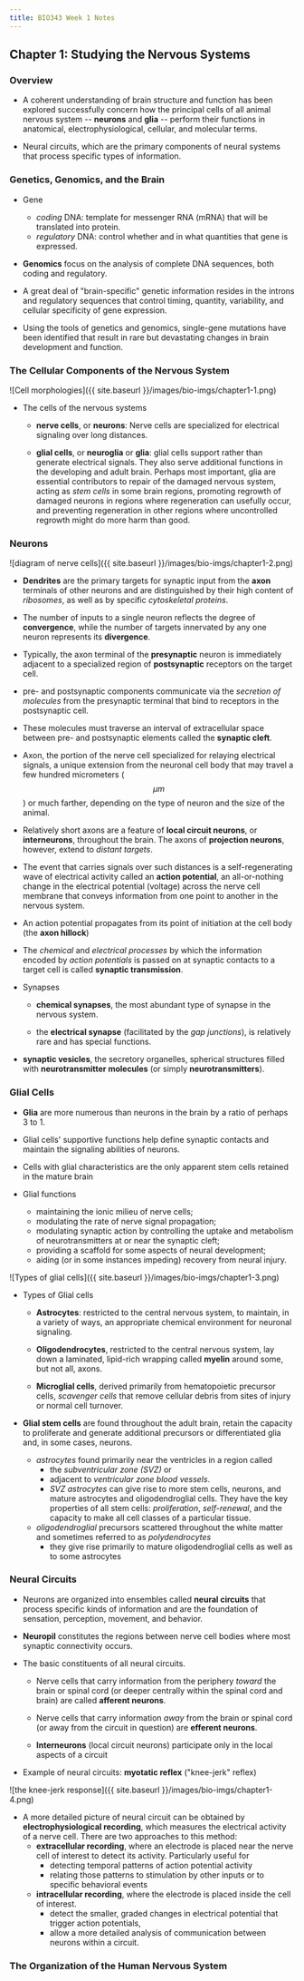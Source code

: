 ```yaml
---
title: BIO343 Week 1 Notes
---
```


## Chapter 1: Studying the Nervous Systems

### Overview
+   A coherent understanding of brain structure and function has been explored
    successfully concern how the principal cells of all animal nervous system --
    __neurons__ and __glia__ -- perform their functions in anatomical, electrophysiological,
    cellular, and molecular terms.

+   Neural circuits, which are the primary components of neural systems that
    process specific types of information.

### Genetics, Genomics, and the Brain

+   Gene
    +   _coding_ DNA: template for messenger RNA (mRNA) that will be translated
        into protein.
    +   _regulatory_ DNA: control whether and in what quantities that gene
        is expressed.

+   __Genomics__ focus on the analysis of complete DNA sequences, both coding
    and regulatory.

+   A great deal of "brain-specific" genetic information resides in the
    introns and regulatory sequences that control timing, quantity,
    variability, and cellular specificity of gene expression.

+   Using the tools of genetics and genomics, single-gene mutations have
    been identified that result in rare but devastating changes in brain
    development and function.

### The Cellular Components of the Nervous System

![Cell morphologies]({{ site.baseurl }}/images/bio-imgs/chapter1-1.png)

+   The cells of the nervous systems

    +   __nerve cells__, or __neurons__: Nerve cells are specialized for
        electrical signaling over long distances.

    +   __glial cells__, or __neuroglia__ or __glia__: glial cells support
        rather than generate electrical signals. They also serve additional
        functions in the developing and adult brain. Perhaps most important,
        glia are essential contributors to repair of the damaged nervous
        system, acting as _stem cells_ in some brain regions, promoting
        regrowth of damaged neurons in regions where regeneration can
        usefully occur, and preventing regeneration in other regions where
        uncontrolled regrowth might do more harm than good.

### Neurons

![diagram of nerve cells]({{ site.baseurl }}/images/bio-imgs/chapter1-2.png)

+   __Dendrites__ are the primary targets for synaptic input from the __axon__
    terminals of other neurons and are distinguished by their high content of
    _ribosomes_, as well as by specific _cytoskeletal proteins_.

+   The number of inputs to a single neuron reflects the degree of
    __convergence__, while the number of targets innervated by any one neuron
    represents its __divergence__.

+   Typically, the axon terminal of the __presynaptic__ neuron is immediately
    adjacent to a specialized region of __postsynaptic__ receptors on the
    target cell.

+   pre- and postsynaptic components communicate via the _secretion of
    molecules_ from the presynaptic terminal that bind to receptors in the
    postsynaptic cell.

+   These molecules must traverse an interval of extracellular space between
    pre- and postsynaptic elements called the __synaptic cleft__.

+   Axon, the portion of the nerve cell specialized for relaying electrical
    signals, a unique extension from the neuronal cell body that may travel
    a few hundred micrometers ($$\mu m$$) or much farther, depending on the
    type of neuron and the size of the animal.

+   Relatively short axons are a feature of __local circuit neurons__,
    or __interneurons__, throughout the brain. The axons of
    __projection neurons__, however, extend to _distant targets_.

+   The event that carries signals over such distances is a self-regenerating
    wave of electrical activity called an __action potential__, an
    all-or-nothing change in the electrical potential (voltage) across the
    nerve cell membrane that conveys information from one point to another
    in the nervous system.

+   An action potential propagates from its point of initiation at the cell
    body (the __axon hillock__)

+   The _chemical_ and _electrical processes_ by which the information encoded
    by _action potentials_ is passed on at synaptic contacts to a target cell
    is called __synaptic transmission__.

+   Synapses

    +   __chemical synapses__, the most abundant type of synapse in the nervous
    system.

    +   the __electrical synapse__ (facilitated by the
        _gap junctions_), is relatively rare and has special functions.

+   __synaptic vesicles__, the secretory organelles, spherical structures
    filled with __neurotransmitter molecules__ (or simply
    __neurotransmitters__).

### Glial Cells

+   __Glia__ are more numerous than neurons in the brain by a ratio of
    perhaps 3 to 1.

+   Glial cells' supportive functions help define synaptic contacts and
    maintain the signaling abilities of neurons.

+   Cells with glial characteristics are the only apparent stem cells
    retained in the mature brain

+   Glial functions
    +   maintaining the ionic milieu of nerve cells;
    +   modulating the rate of nerve signal propagation;
    +   modulating synaptic action by controlling the uptake and metabolism
        of neurotransmitters at or near the synaptic cleft;
    +   providing a scaffold for some aspects of neural development;
    +   aiding (or in some instances impeding) recovery from neural injury.

![Types of glial cells]({{ site.baseurl }}/images/bio-imgs/chapter1-3.png)

+   Types of Glial cells
    +   __Astrocytes__: restricted to the central nervous system, to maintain,
        in a variety of ways, an appropriate chemical environment for neuronal
        signaling.

    +   __Oligodendrocytes__, restricted to the central nervous system,
        lay down a laminated, lipid-rich wrapping called __myelin__ around some,
        but not all, axons.

    +   __Microglial cells__, derived primarily from hematopoietic precursor
        cells, _scavenger cells_ that remove cellular debris from sites of
        injury or normal cell turnover.

+   __Glial stem cells__ are found throughout the adult brain, retain the
    capacity to proliferate and generate additional precursors or
    differentiated glia and, in some cases, neurons.
    +   _astrocytes_ found primarily near the ventricles in a region called
        +   the _subventricular zone (SVZ)_ or
        +   adjacent to _ventricular zone blood vessels_.
        +   _SVZ astrocytes_ can give rise to more stem cells, neurons, and mature
            astrocytes and oligodendroglial cells. They have the
            key properties of all stem cells: _proliferation_, _self-renewal_,
            and the capacity to make all cell classes of a particular tissue.
    +   _oligodendroglial_ precursors scattered throughout the white matter
        and sometimes referred to as _polydendrocytes_
        +   they give rise primarily to mature oligodendroglial cells as well
            as to some astrocytes

### Neural Circuits

+   Neurons are organized into ensembles called __neural circuits__ that
    process specific kinds of information and are the foundation of sensation,
    perception, movement, and behavior.

+   __Neuropil__ constitutes the regions between nerve cell bodies where most
    synaptic connectivity occurs.

+   The basic constituents of all neural circuits.
    +   Nerve cells that carry information from the periphery _toward_
        the brain or spinal cord (or deeper centrally within the
        spinal cord and brain) are called __afferent neurons__.

    +   Nerve cells that carry information _away_ from the brain or spinal
        cord (or away from the circuit in question) are __efferent neurons__.

    +   __Interneurons__ (local circuit neurons) participate only in
        the local aspects of a circuit

+   Example of neural circuits: __myotatic reflex__ ("knee-jerk" reflex)

![the knee-jerk response]({{ site.baseurl }}/images/bio-imgs/chapter1-4.png)

+   A more detailed picture of neural circuit can be obtained by
    __electrophysiological recording__, which measures the electrical activity
    of a nerve cell. There are two approaches to this method:
    +   __extracellular recording__, where an electrode is placed near the
        nerve cell of interest to detect its activity. Particularly useful for
        +   detecting temporal patterns of action potential activity
        +   relating those patterns to stimulation by other inputs
            or to specific behavioral events
    +   __intracellular recording__, where the electrode is placed inside the
        cell of interest.
        +   detect the smaller, graded changes in electrical potential
            that trigger action potentials,
        +   allow a more detailed analysis of communication between neurons
            within a circuit.

### The Organization of the Human Nervous System
